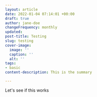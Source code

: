 ```yaml
---
layout: article
date: 2022-01-04 07:14:01 +00:00
draft: true
author: jane-doe
changeFrequency: monthly
updated: 
post-title: Testing
slug: testing
cover-image:
  image: ''
  caption: ''
  alt: ''
tags:
- basic
content-description: This is the summary

---
```

Let's see if this works